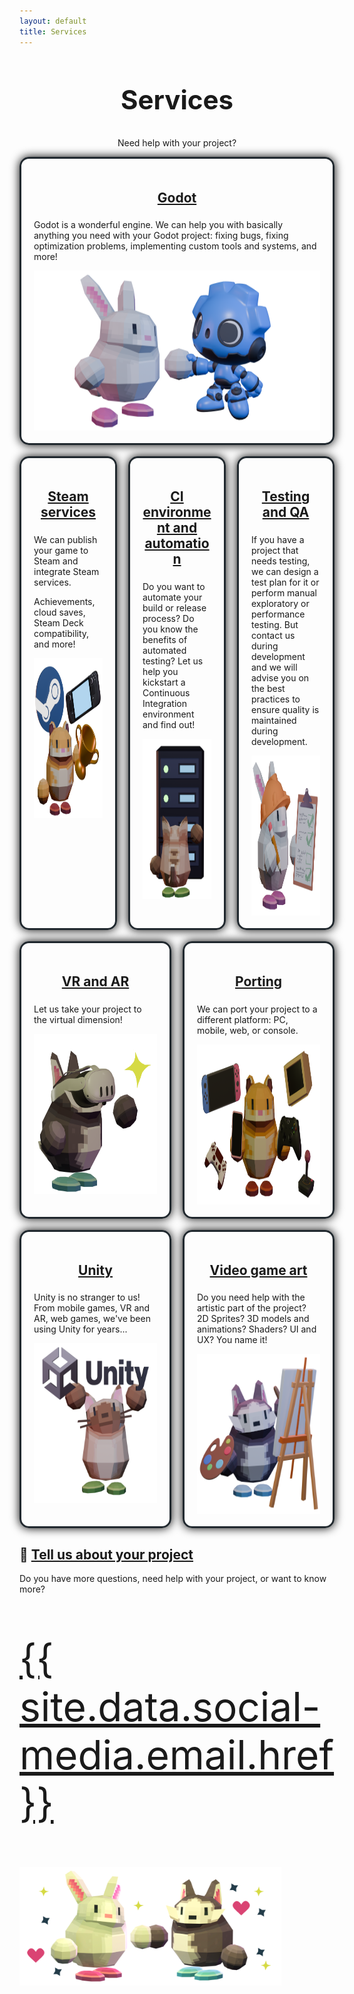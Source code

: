 ```yaml
---
layout: default
title: Services
---
```


<style>
    .services-container {
        margin-bottom: 18px;
        display: flex;
        gap: 18px;
    }
    .service-card {
        border-radius: 15px;
        box-shadow: 0px 0px 15px black;
        width: 0;
        flex-grow: 1; flex-shrink: 1; flex-basis: 0;
        border: 3px solid #20282e;
        padding: 20px;
    }
    .service-card > h2{
        text-align: center;
        padding-bottom: 5px;
    }
    .column-design {
        display: flex;
    }
    .service-card > div > img {
        display: block;
        margin-left: auto;
        margin-right: auto;
    }
    .email {
        font-size: 64px
    }
    /* Mobile */
    @media (max-width: 750px) {
        .services-container {
            flex-direction: column;
        }
        
        .service-card {
            width: auto;
            border: 3px solid #20282e;
            padding: 20px;
        }
        .email {
            font-size: 24px
        }
    }
</style>

<div style="text-align: center;">
    <h2 style="font-size:42px;">Services</h2>
    <p>Need help with your project?</p>
</div>

<div class="services-container">
    <div class="service-card">
        <h2><a href="#godot">Godot</a></h2>
        <div>
            <div>
                <p>Godot is a wonderful engine. We can help you with basically anything you need with your Godot project: fixing bugs, fixing optimization problems, implementing custom tools and systems, and more!</p>
            </div>
            <img src="/assets/images/services/godot.png" height="256px" alt="A rabbit and a Godot robot shaking hands"/>
        </div>
    </div>
</div>
<div class="services-container">
    <div class="service-card">
        <h2><a href="#steam">Steam services</a></h2>
        <div>
            <div>
                <p>We can publish your game to Steam and integrate Steam services.</p>
                <p>Achievements, cloud saves, Steam Deck compatibility, and more!</p>
            </div>
            <img src="/assets/images/services/steam.png" height="256px" alt="A hamster holding a trophy, there is also a Steam logo and a SteamDeck"/>
        </div>
    </div>
    <div class="service-card">
        <h2><a href="#ci-and-automation">CI environment and automation</a></h2>
        <div>
            <div>
                <p>Do you want to automate your build or release process? Do you know the benefits of automated testing? Let us help you kickstart a Continuous Integration environment and find out!</p>
            </div>
            <img src="/assets/images/services/servers.png" height="256px" alt="A cat looking at a server rack"/>
        </div>
    </div>
    <div class="service-card">
        <h2><a href="#testing-and-qa">Testing and QA</a></h2>
        <div>
            <div>
                <p>If you have a project that needs testing, we can design a test plan for it or perform manual exploratory or performance testing. But contact us during development and we will advise you on the best practices to ensure quality is maintained during development.</p>
            </div>
            <img src="/assets/images/services/testing.png" height="256px" alt="A rabbit with a helmet checking a list of checkboxes"/>
        </div>
    </div>
</div>
<div class="services-container">
    <div class="service-card">
        <h2><a href="#vr-ar">VR and AR</a></h2>
        <div>
            <div>
                <p>Let us take your project to the virtual dimension!</p>
            </div>
            <img src="/assets/images/services/vr.png" height="256px" alt="A dog wearing some VR glasses"/>
        </div>
    </div>
    <div class="service-card">
        <h2><a href="#porting">Porting</a></h2>
        <div>
            <div>
                <p>We can port your project to a different platform: PC, mobile, web, or console.</p>
            </div>
            <img src="/assets/images/services/platforms.png" height="256px" alt="A hamster with some consoles and controllers"/>
        </div>
    </div>
</div>
<div class="services-container">
    <div class="service-card">
        <h2><a href="#unity">Unity</a></h2>
        <div>
            <div>
                <p>Unity is no stranger to us! From mobile games, VR and AR, web games, we've been using Unity for years...</p>
            </div>
            <img src="/assets/images/services/unity.png" height="256px" alt="A cat holding a sign with the Unity logo"/>
        </div>
    </div>
    <div class="service-card">
        <h2><a href="#art">Video game art</a></h2>
        <div>
            <div>
                <p>Do you need help with the artistic part of the project? 2D Sprites? 3D models and animations? Shaders? UI and UX? You name it!</p>
            </div>
            <img src="/assets/images/services/art.png" height="256px" alt="A dog drawing a painting"/>
        </div>
    </div>
</div>

## 💬 [Tell us about your project](#contact)

Do you have more questions, need help with your project, or want to know more?

<p class="email"><a href="mailto: {{ site.data.social-media.email.href }}">{{ site.data.social-media.email.href }}</a></p>

<img src="/assets/images/services/panas.png" height="190px" alt="A rabbit and a dog shaking hands"/>
